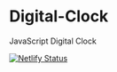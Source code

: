 # Digital-Clock
JavaScript Digital Clock

[![Netlify Status](https://api.netlify.com/api/v1/badges/dfc8f12d-fdb3-40a8-b15b-f8521d006d30/deploy-status)](https://app.netlify.com/sites/adf-digital-clock/deploys)

